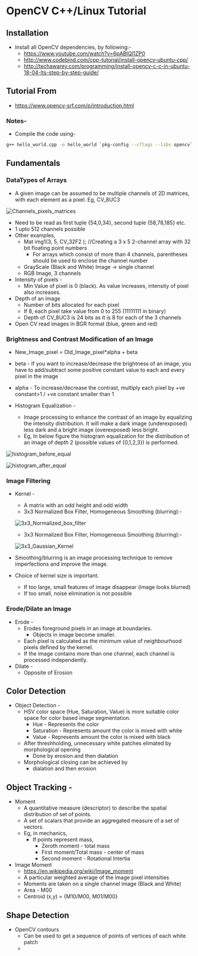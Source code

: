 # OpenCV C++/Linux Tutorial

## Installation
- Install all OpenCV dependencies, by following:-
    - https://www.youtube.com/watch?v=6pABIQl1ZP0
    - http://www.codebind.com/cpp-tutorial/install-opencv-ubuntu-cpp/
    - http://techawarey.com/programming/install-opencv-c-c-in-ubuntu-18-04-lts-step-by-step-guide/

## Tutorial From 
- https://www.opencv-srf.com/p/introduction.html 

### Notes-
- Compile the code using-
```bash
g++ hello_world.cpp -o hello_world `pkg-config --cflags --libs opencv`
```

## Fundamentals

### DataTypes of Arrays
- A given image can be assumed to be multiple channels of 2D matrices, with each element as a pixel. Eg, CV_8UC3

![Channels_pixels_matrices](image_for_tut/channels_matrices.png)

- Need to be read as first tuple {54,0,34}, second tuple {58,78,185} etc. 
- 1 upto 512 channels possible
- Other examples,
    - Mat img1(3, 5, CV_32F2 ); //Creating a 3 x 5  2-channel array with 32 bit floating point numbers
        - For arrays which consist of more than 4 channels, parentheses should be used to enclose the channel number
    - GrayScale (Black and White) Image -> single channel
    - RGB Image, 3 channels
- Intensity of pixels -
    - Min Value of pixel is 0 (black). As value increases, intensity of pixel also increases.
- Depth of an image
    - Number of bits allocated for each pixel
    - If 8, each pixel take value from 0 to 255 (11111111 in binary)
    - Depth of CV_8UC3 is 24 bits as it is 8 for each of the 3 channels
- Open CV read images in BGR format (blue, green and red)

### Brightness and Contrast Modification of an Image
- New_Image_pixel = Old_Image_pixel*alpha + beta
- beta - If you want to increase/decrease the brightness of an image, you have to add/subtract some positive constant value to each and every pixel in the image
- alpha - To increase/decrease the contrast, multiply each pixel by +ve constant>1 / +ve constant smaller than 1 

- Histogram Equalization - 
    - Image processing to enhance the contrast of an image by equalizing the intensity distribution. It will make a dark image (underexposed) less dark and a bright image (overexposed) less bright. 
    - Eg, In below figure the histogram equalization for the distribution of an image of depth 2 (possible values of {0,1,2,3}) is performed.
    
![histogram_before_equal](image_for_tut/histogram_before_equal.png)

![histogram_after_equal](image_for_tut/histogram_after_equal.png)

### Image Filtering
- Kernel -
    - A matrix with an odd height and odd width
    - 3x3 Normalized Box Filter, Homogeneous Smoothing (blurring):-

    ![3x3_Normalized_box_filter](image_for_tut/3x3_Normalized_box_filter.png)
    
    - 3x3 Normalized Box Filter, Homogeneous Smoothing (blurring):-

    ![3x3_Gaussian_Kernel](image_for_tut/3x3_Gaussian_Kernel.png)

- Smoothing/blurring is an image processing technique to remove imperfections and improve the image.
- Choice of kernel size is important. 
    - If too large, small features of image disappear (image looks blurred)
    - If too small, noise elimination is not possible

### Erode/Dilate an Image
- Erode -
    - Erodes foreground pixels in an image at boundaries.
        - Objects in image become smaller.
    - Each pixel is calculated as the minimum value of neighbourhood pixels defined by the kernel.
    - If the image contains more than one channel, each channel is processed independently.
- Dilate -
    - Opposite of Erosion

## Color Detection
- Object Detection - 
    - HSV color space (Hue, Saturation, Value) is more suitable color space for color based image segmentation.
        - Hue - Represents the color
        - Saturation - Represents amount the color is mixed with white
        - Value - Represents amount the color is mixed with black
    - After threshholding, unnecessary white patches elimated by morphological opening 
        - Done by erosion and then dialation
    - Morphological closing can be achieved by 
        - dialation and then erosion

## Object Tracking -
- Moment
    - A quantitative measure (descriptor) to describe the spatial distribution of set of points.
    - A set of scalars that provide an aggregated measure of a set of vectors.
    - Eg, in mechanics, 
        - If points represent mass, 
            - Zeroth moment - total mass
            - First moment/Total mass - center of mass
            - Second moment - Rotational Intertia
- Image Moment
    - https://en.wikipedia.org/wiki/Image_moment
    - A particular weighted average of the image pixel intensities 
    - Moments are taken on a single channel image (Black and White)
    - Area - M00
    - Centroid (x,y) = {M10/M00, M01/M00}

## Shape Detection
- OpenCV contours
    - Can be used to get a sequence of points of vertices of each white patch
    - 